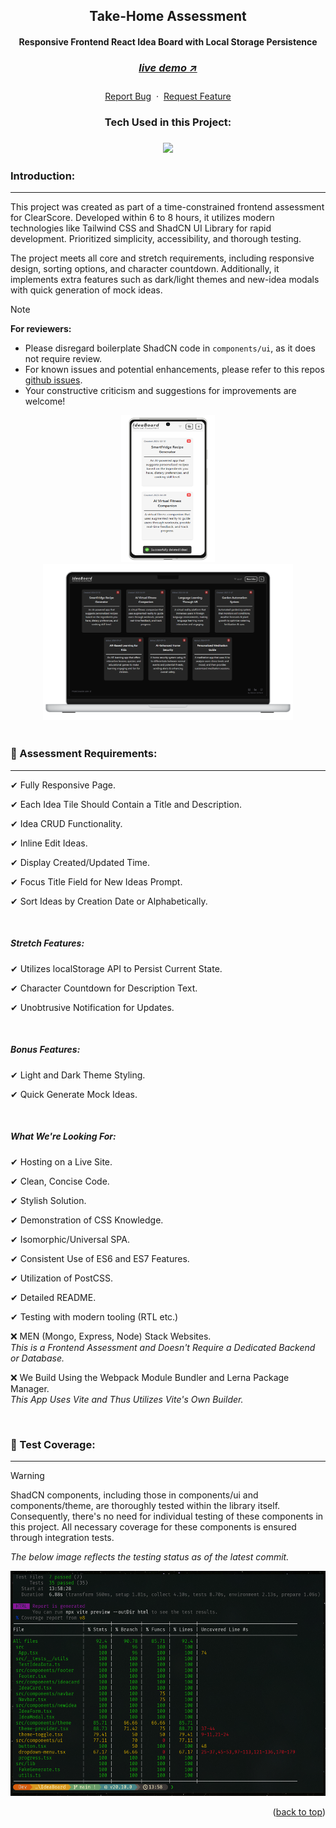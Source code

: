 <a name="readme-top"></a>
<div align="center">
  <h2>Take-Home Assessment</h2>
  <h4>Responsive Frontend React Idea Board with Local Storage Persistence<h4>
  <h3> 
    <a href='https://idea-board-murex.vercel.app/', target='_blank'>
      <h5>live demo ↗</h5>
    <a/>
  </h3>
  <p align="center">
    <a href="https://github.com/DevonGifford/ClearScore/issues">Report Bug</a>
    &nbsp;·&nbsp;
    <a href="https://github.com/DevonGifford/ClearScore/issues">Request Feature</a>
    </p>
</div>

<h3 align='center'>
Tech Used in this Project:
<h3>
<p align='center'>
    <img src="https://skillicons.dev/icons?i=react,vite,ts,tailwind,vitest" /><br>
</p>

### Introduction:

---

This project was created as part of a time-constrained frontend assessment for ClearScore. Developed within 6 to 8 hours, it utilizes modern technologies like Tailwind CSS and ShadCN UI Library for rapid development. Prioritized simplicity, accessibility, and thorough testing.

The project meets all core and stretch requirements, including responsive design, sorting options, and character countdown. Additionally, it implements extra features such as dark/light themes and new-idea modals with quick generation of mock ideas.

> [!NOTE] 
> **For reviewers:** <br/>
> - Please disregard boilerplate ShadCN code in `components/ui`, as it does not require review.
> - For known issues and potential enhancements, please refer to this repos [github issues](https://github.com/DevonGifford/ClearScore/issues).
> - Your constructive criticism and suggestions for improvements are welcome!

<!-- DEMO IMAGE  -->
<div align=center>
    <img src="./src/assets/ideaboard_demo_mobile.png" alt="Demo-Mobile-View" title="Demo-Image-Mobile" width="150" height="235">    
    <img src="./src/assets/ideaboard_demo_desktop.png" alt="Demo-Desktop-View" title="Demo-Image-Desktop" width="400" height="250"> 
</div>
<br>

### 🔑 Assessment Requirements:

---

✔ Fully Responsive Page.

✔ Each Idea Tile Should Contain a Title and Description.

✔ Idea CRUD Functionality.

✔ Inline Edit Ideas.

✔ Display Created/Updated Time.

✔ Focus Title Field for New Ideas Prompt.

✔ Sort Ideas by Creation Date or Alphabetically.

<br/>

##### Stretch Features:

✔ Utilizes localStorage API to Persist Current State.

✔ Character Countdown for Description Text.

✔ Unobtrusive Notification for Updates.

<br/>

##### Bonus Features:

✔ Light and Dark Theme Styling.

✔ Quick Generate Mock Ideas.

<br/>

##### What We're Looking For:

✔ Hosting on a Live Site.

✔ Clean, Concise Code.

✔ Stylish Solution.

✔ Demonstration of CSS Knowledge.

✔ Isomorphic/Universal SPA.

✔ Consistent Use of ES6 and ES7 Features.

✔ Utilization of PostCSS.

✔ Detailed README.

✔ Testing with modern tooling (RTL etc.)

❌ MEN (Mongo, Express, Node) Stack Websites. <br/>
_This is a Frontend Assessment and Doesn't Require a Dedicated Backend or Database._

❌ We Build Using the Webpack Module Bundler and Lerna Package Manager. <br/>
_This App Uses Vite and Thus Utilizes Vite's Own Builder._

<br/>

<!-- -------------------------------------------------------------------------- -->

### 🧪 Test Coverage:

---

> [!WARNING] 
> ShadCN components, including those in components/ui and components/theme, are thoroughly tested within the library itself. Consequently, there's no need for individual testing of these components in this project. All necessary coverage for these components is ensured through integration tests.
> 
> _The below image reflects the testing status as of the latest commit._

<div align=center>
    <img src="./src/assets/ideaboard_test_coverage.png" alt="Demo" title="DemoImage" width="530" height="360">     
</div>


<p align="right">(<a href="#readme-top">back to top</a>)</p>

<br><br>